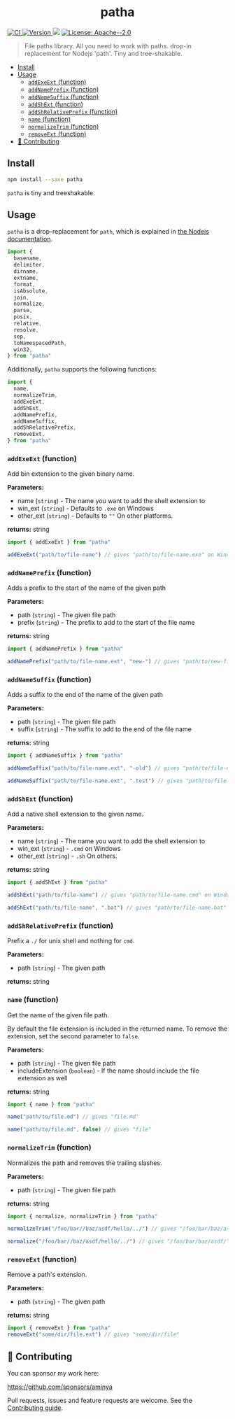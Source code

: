 <!-- Generated via running `pnpm run docs` -->

<h1 align="center">patha</h1>
<p>
  <a href="https://github.com/aminya/patha/actions/workflows/CI.yml" target="_blank">
    <img alt="CI" src="https://github.com/aminya/patha/actions/workflows/CI.yml/badge.svg">
  </a>
  <a href="https://www.npmjs.com/package/patha" target="_blank">
    <img alt="Version" src="https://img.shields.io/npm/v/patha.svg">
  </a>
  <img src="https://img.shields.io/badge/node-%3E%3D12.x-blue.svg" />
  <a href="#" target="_blank">
    <img alt="License: Apache--2.0" src="https://img.shields.io/badge/License-Apache--2.0-yellow.svg" />
  </a>
</p>

> File paths library. All you need to work with paths. drop-in replacement for Nodejs 'path'. Tiny and tree-shakable.

<!-- @import "[TOC]" {cmd="toc" depthFrom=1 depthTo=6 orderedList=false} -->

<!-- code_chunk_output -->

- [Install](#install)
- [Usage](#usage)
  - [`addExeExt` (function)](#addexeext-function)
  - [`addNamePrefix` (function)](#addnameprefix-function)
  - [`addNameSuffix` (function)](#addnamesuffix-function)
  - [`addShExt` (function)](#addshext-function)
  - [`addShRelativePrefix` (function)](#addshrelativeprefix-function)
  - [`name` (function)](#name-function)
  - [`normalizeTrim` (function)](#normalizetrim-function)
  - [`removeExt` (function)](#removeext-function)
- [🤝 Contributing](#contributing)

<!-- /code_chunk_output -->

## Install

```sh
npm install --save patha
```

`patha` is tiny and treeshakable.

## Usage

`patha` is a drop-replacement for `path`, which is explained in [the Nodejs documentation](https://nodejs.org/api/path.html).

```js
import {
  basename,
  delimiter,
  dirname,
  extname,
  format,
  isAbsolute,
  join,
  normalize,
  parse,
  posix,
  relative,
  resolve,
  sep,
  toNamespacedPath,
  win32,
} from "patha"
```

Additionally, `patha` supports the following functions:

```js
import {
  name,
  normalizeTrim,
  addExeExt,
  addShExt,
  addNamePrefix,
  addNameSuffix,
  addShRelativePrefix,
  removeExt,
} from "patha"
```

<!-- INSERT GENERATED DOCS START -->

### `addExeExt` (function)

Add bin extension to the given binary name.

**Parameters:**

- name (`string`) - The name you want to add the shell extension to
- win_ext (`string`) - Defaults to `.exe` on Windows
- other_ext (`string`) - Defaults to `""` On other platforms.

**returns:** string

```js
import { addExeExt } from "patha"

addExeExt("path/to/file-name") // gives "path/to/file-name.exe" on Windows and "path/to/file-name" on others
```

### `addNamePrefix` (function)

Adds a prefix to the start of the name of the given path

**Parameters:**

- path (`string`) - The given file path
- prefix (`string`) - The prefix to add to the start of the file name

**returns:** string

```js
import { addNamePrefix } from "patha"

addNamePrefix("path/to/file-name.ext", "new-") // gives "path/to/new-file-name.ext"
```

### `addNameSuffix` (function)

Adds a suffix to the end of the name of the given path

**Parameters:**

- path (`string`) - The given file path
- suffix (`string`) - The suffix to add to the end of the file name

**returns:** string

```js
import { addNameSuffix } from "patha"

addNameSuffix("path/to/file-name.ext", "-old") // gives "path/to/file-name-old.ext"

addNameSuffix("path/to/file-name.ext", ".test") // gives "path/to/file-name.test.ext"
```

### `addShExt` (function)

Add a native shell extension to the given name.

**Parameters:**

- name (`string`) - The name you want to add the shell extension to
- win_ext (`string`) - `.cmd` on Windows
- other_ext (`string`) - `.sh` On others.

**returns:** string

```js
import { addShExt } from "patha"

addShExt("path/to/file-name") // gives "path/to/file-name.cmd" on Windows and "path/to/file-name.sh" on others

addShExt("path/to/file-name", ".bat") // gives "path/to/file-name.bat" on Windows and "path/to/file-name.sh" on others
```

### `addShRelativePrefix` (function)

Prefix a `./` for unix shell and nothing for `cmd`.

**Parameters:**

- path (`string`) - The given path

**returns:** string

### `name` (function)

Get the name of the given file path.

By default the file extension is included in the returned name. To remove the extension, set the second parameter to `false`.

**Parameters:**

- path (`string`) - The given file path
- includeExtension (`boolean`) - If the name should include the file extension as well

**returns:** string

```js
import { name } from "patha"

name("path/to/file.md") // gives "file.md"

name("path/to/file.md", false) // gives "file"
```

### `normalizeTrim` (function)

Normalizes the path and removes the trailing slashes.

**Parameters:**

- path (`string`) - The given file path

**returns:** string

```js
import { normalize, normalizeTrim } from "patha"

normalizeTrim("/foo/bar//baz/asdf/hello/../") // gives "/foo/bar/baz/asdf"

normalize("/foo/bar//baz/asdf/hello/../") // gives "/foo/bar/baz/asdf/"
```

### `removeExt` (function)

Remove a path's extension.

**Parameters:**

- path (`string`) - The given path

**returns:** string

```js
import { removeExt } from "patha"
removeExt("some/dir/file.ext") // gives "some/dir/file"
```

<!-- INSERT GENERATED DOCS END -->

## 🤝 Contributing

You can sponsor my work here:

https://github.com/sponsors/aminya

Pull requests, issues and feature requests are welcome.
See the [Contributing guide](https://github.com/aminya/patha/blob/master/CONTRIBUTING.md).
